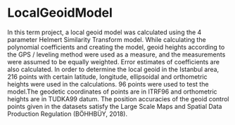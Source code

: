 # LocalGeoidModel
In this term project, a local geoid model was calculated using the 4 parameter Helmert Similarity Transform model. While calculating the polynomial coefficients and creating the model, geoid heights according to the GPS / leveling method were used as a measure, and the measurements were assumed to be equally weighted. Error estimates of coefficients are also calculated. In order to determine the local geoid in the Istanbul area, 216 points with certain latitude, longitude, ellipsoidal and orthometric heights were used in the calculations. 96 points were used to test the model.The geodetic coordinates of points are in ITRF96 and orthometric heights are in TUDKA99 datum. The position accuracies of the geoid control points given in the datasets satisfy the Large Scale Maps and Spatial Data Production Regulation (BÖHHBÜY, 2018). 
